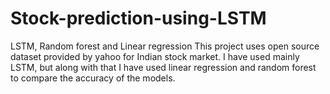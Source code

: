 # Stock-prediction-using-LSTM
LSTM, Random forest and Linear regression
This project uses open source dataset provided by yahoo for Indian stock market.
I have used mainly LSTM, but along with that I have used linear regression and random forest to compare the accuracy of the models.

